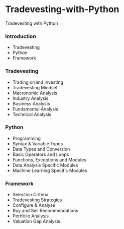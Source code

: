 # Tradevesting-with-Python

Tradevesting with Python

### Introduction
- Tradevesting
- Python
- Framework

### Tradevesting
- Trading or/and Investing
- Tradevesting Mindset
- Macronomic Analysis
- Industry Analysis
- Business Analysis
- Fundamental Analysis
- Technical Analysis


### Python
- Programming
- Syntax & Variable Types
- Data Types and Conversion
- Basic Operators and Loops
- Functions, Exceptions and Modules
- Data Analysis Specific Modules
- Machine Learning Specific Modules


### Framework
- Selection Criteria
- Tradevesting Strategies
- Configure & Analyse
- Buy and Sell Recommendations
- Portfolio Analysis
- Valuation Gap Analysis

